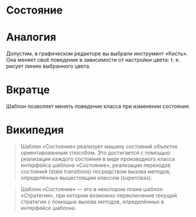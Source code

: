 # Состояние

# Аналогия
Допустим, в графическом редакторе вы выбрали инструмент «Кисть». Она меняет своё поведение в зависимости от настройки цвета: т. е. рисует линию выбранного цвета.

# Вкратце
Шаблон позволяет менять поведение класса при изменении состояния.

# Википедия
> Шаблон «Состояние» реализует машину состояний объектно ориентированным способом. Это достигается с помощью:
реализации каждого состояния в виде производного класса интерфейса шаблона «Состояние»,
реализации переходов состояний (state transitions) посредством вызова методов, определённых вышестоящим классом (superclass).

> Шаблон «Состояние» — это в некотором плане шаблон «Стратегия», при котором возможно переключение текущей стратегии с помощью вызова методов, определённых в интерфейсе шаблона.
